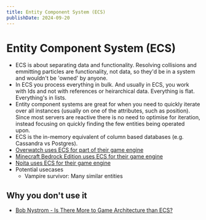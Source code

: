 ```yaml
---
title: Entity Component System (ECS)
publishDate: 2024-09-20
---
```


# Entity Component System (ECS)

- ECS is about separating data and functionality. Resolving collisions and emmitting particles are functionality, not data, so they'd be in a system and wouldn't be 'owned' by anyone.
- In ECS you process everything in bulk. And usually in ECS, you work with Ids and not with references or heirarchical data. Everything is flat. Everything's in lists.
- Entity component systems are great for when you need to quickly iterate over all instances (usually on one of the attributes, such as position). Since most servers are reactive there is no need to optimise for iteration, instead focusing on quickly finding the few entities being operated upon.
- ECS is the in-memory equivalent of column based databases (e.g. Cassandra vs Postgres).
- [Overwatch uses ECS for part of their game engine](https://www.youtube.com/watch?v=W3aieHjyNvw)
- [Minecraft Bedrock Edition uses ECS for their game engine](https://github.com/SanderMertens/ecs-faq#how-is-ecs-different-from-entity-component-frameworks)
- [Noita uses ECS for their game engine](/noita.md)
- Potential usecases
  - Vampire survivor: Many similar entities

## Why you don't use it

- [Bob Nystrom - Is There More to Game Architecture than ECS?](https://www.youtube.com/watch?v=JxI3Eu5DPwE)
